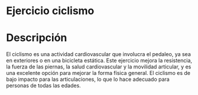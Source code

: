 # Ejercicio ciclismo

# Descripción
El ciclismo es una actividad cardiovascular que involucra el pedaleo, ya sea en exteriores o en una bicicleta estática. Este ejercicio mejora la resistencia, la fuerza de las piernas, la salud cardiovascular y la movilidad articular, y es una excelente opción para mejorar la forma física general. El ciclismo es de bajo impacto para las articulaciones, lo que lo hace adecuado para personas de todas las edades.